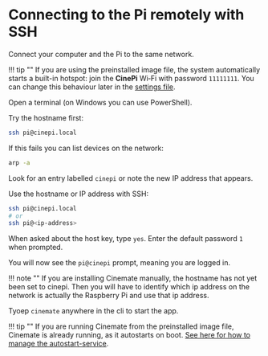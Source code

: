 # Connecting to the Pi remotely with SSH

Connect your computer and the Pi to the same network.

!!! tip ""
    If you are using the preinstalled image file, the system automatically starts a built-in hotspot: join the **CinePi** Wi‑Fi with password `11111111`. You can change this behaviour later in the [settings file](settings-json.md).

Open a terminal (on Windows you can use PowerShell).

Try the hostname first:

```bash
ssh pi@cinepi.local
```

If this fails you can list devices on the network:

```bash
arp -a
```

Look for an entry labelled `cinepi` or note the new IP address that appears.


Use the hostname or IP address with SSH:
```bash
ssh pi@cinepi.local
# or
ssh pi@<ip-address>
```
When asked about the host key, type `yes`. Enter the default password `1` when prompted.

You will now see the `pi@cinepi` prompt, meaning you are logged in.

!!! note ""
    If you are installing Cinemate manually, the hostname has not yet been set to cinepi. Then you will have to identify which ip address on the network is actually the Raspberry Pi and use that ip address.

Tyoep `cinemate` anywhere in the cli to start the app. 

!!! tip ""
    If you are running Cinemate from the preinstalled image file, Cinemate is already running, as it autostarts on boot. [See here for how to manage the autostart-service](system-services.md).
